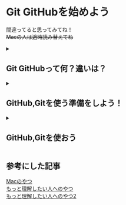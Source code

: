 # Git GitHubを始めよう

間違ってると思ってみてね！  
~~Macの人は適時読み替えてね~~  
<details>
<summary><h2>Git GitHubって何？違いは？</h2></summary>

## Gitって何？

Gitとは、分散型バージョン管理システム(ソフト)の一つ

## Gitって何？GitHubと何が違う？

GitHubとは、Gitの代わりに、GitHubで作成したプロジェクトを公開できるサービス

## 超絶簡単に説明

GitHubとはOneDriveのプログラム向けのサービス  
GitとはGitHubとデータのやり取りをするアプリケーションの一つ  
Git、GitHubをもっと理解したいと思った君は、[こちら1](https://backlog.com/ja/git-tutorial/intro/01/)、[こちら2](https://git-scm.com/book/ja/v2)をご覧ください。
</details>

<details>
<summary><h2>GitHub,Gitを使う準備をしよう！</h2></summary>

## GitHubアカウントを作ろう

1. [GitHub](https://github.com/)のページの右上にあるSign upを押す
2. 画面に従ってメールアドレス、パスワード、ユーザーネーム等の入力をし、Create accountを押す
3. 入力したメールアドレスにメールが届くのでVerify email addressボタンをクリックし、認証する
4. 流れに沿って入力する(学生の選択肢があったら選んでください)
5. Learn to ship software like a pro.という文章が表示されたら、出来れば右のGitHubの学生得点を申請しよう！(後からでも申請できるので、めんどくさかったら左の無料で続けるを押しましょう)
![student](../img/start-Git/student.png "student")

## Gitをダウンロードインストールしよう

> Macの人は[これ](https://prog-8.com/docs/git-env)の1~3でもみてがんばって！

1. windowsでは、[Git公式サイト](https://git-scm.com/download/win)に行き、**Standalone Installerの64-bit Git for Windows Setup**をクリックしてダウンロードする
2. さっきダウンロードしたものを起動して、全て雰囲気でNextを押してインストールする
3. インストール完了後、Windowsキーを押し、新しくインストールされたGit bashを起動してPCの名前とメアドを設定する

""(ダブルクオーテーション)の中には、適当な文字列を入れてください。

名前(なんでもいいよ)

```bash
git config --global user.name "名前を入力"
```

[このページ](https://github.com/settings/emails)のPrimary email addressの下の文章内にある
**数字＋ユーザーネーム@users.noreply.github.com**のメールアドレスを登録する

```bash
git config --global user.email "数字＋ユーザーネーム@users.noreply.github.com"
```

**この2つの情報は外部にも公開されるので取り扱いには注意しましょう**
![mail](../img/start-Git/mail.png "mail.png")

## GitHubにSSHの設定をする

> Macの人は[これ](https://prog-8.com/docs/git-env)の5でもみてがんばって！

1. 公開鍵・秘密鍵を作成する
左下の虫眼鏡でPowerShellと検索してPowerShellを起動してください
"C:\Users\＜ユーザー名＞"に.sshフォルダを作成する

```bash
mkdir -p ~/.ssh
```

"C:\Users\＜ユーザー名＞\.ssh"に移動

```bash
cd ~/.ssh
```

2. 公開鍵を作成する
"C:\Users\＜ユーザー名＞\.ssh"内に"id_rsa.pub","id_rsa"を作成する  
何か聞かれたら適当にエンターを押せば問題ないです

```bash
ssh-keygen -t rsa
```

↓こんなんがでる

```bash
ssh-keygen -t rsa
Generating public/private rsa key pair.
Enter file in which to save the key (/Users/(username)/.ssh/id_rsa):
Enter passphrase (empty for no passphrase):
Enter same passphrase again:
```

下のコマンドを打ってちゃんと作られているか確認してください

```bash
cat id_rsa.pub
```

3. 公開鍵をGitHubにアップする
[このページ](https://github.com/settings/ssh)に移動して、Public keyを追加する。  

- New SSH keyを押す  
- Titleは適当に入力する  
- Keyの中に"cat id_rsa.pub"を打った時に出てきたとっても長い文字列を入力(コピペ)する。  
- Add SSH keyを押す  
- SSH 接続を確認する  
↓を入力して実行して"yes/no"と出てきたらyesと入力してEnterキーを押してください。  

```bash
ssh -T git@github.com
```

無理だったら、、、
| ssh -T git@github.com -i "ここにファイルのパス"

successと出てきたら、okです。おめでとう！
</details>

<details>
<summary><h2>GitHub,Gitを使おう</h2></summary>

[こっちに書いてます](git.md)

</details>

参考にした記事
---

[Macのやつ](https://prog-8.com/docs/git-env)  
[もっと理解したい人へのやつ](https://backlog.com/ja/git-tutorial/intro/01/)  
[もっと理解したい人へのやつ2](https://git-scm.com/book/ja/v2)  

